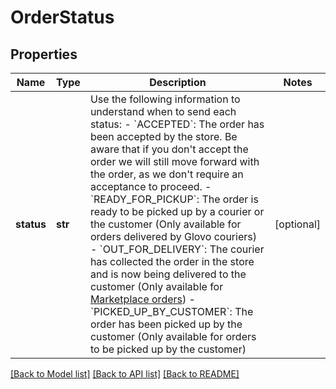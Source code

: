 # OrderStatus

## Properties
Name | Type | Description | Notes
------------ | ------------- | ------------- | -------------
**status** | **str** | Use the following information to understand when to send each status:  - &#x60;ACCEPTED&#x60;: The order has been accepted by the store. Be aware that if you don&#x27;t accept the order we will still move forward with the order, as we don&#x27;t require an acceptance to proceed. - &#x60;READY_FOR_PICKUP&#x60;: The order is ready to be picked up by a courier or the customer (Only available for orders delivered by Glovo couriers) - &#x60;OUT_FOR_DELIVERY&#x60;: The courier has collected the order in the store and is now being delivered to the customer (Only available for [Marketplace orders](#section/Getting-started/Marketplace-orders)) - &#x60;PICKED_UP_BY_CUSTOMER&#x60;: The order has been picked up by the customer (Only available for orders to be picked up by the customer)  | [optional] 

[[Back to Model list]](../README.md#documentation-for-models) [[Back to API list]](../README.md#documentation-for-api-endpoints) [[Back to README]](../README.md)

